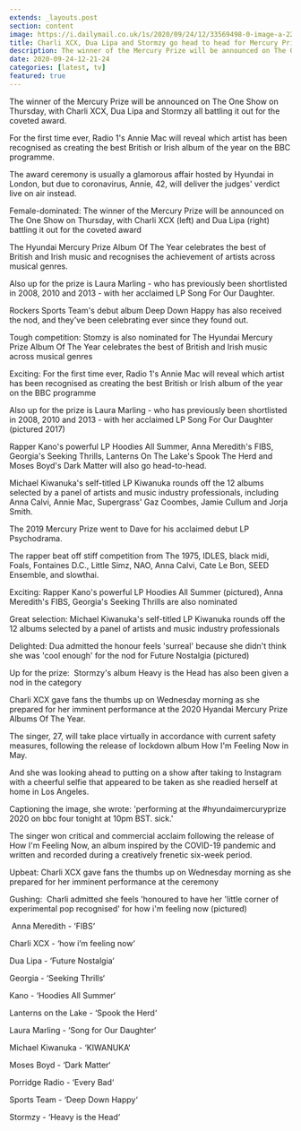 ```yaml
---
extends: _layouts.post
section: content
image: https://i.dailymail.co.uk/1s/2020/09/24/12/33569498-0-image-a-22_1600945815057.jpg 
title: Charli XCX, Dua Lipa and Stormzy go head to head for Mercury Prize Album Of The Year award 
description: The winner of the Mercury Prize will be announced on The One Show on Thursday, with Charli XCX, Dua Lipa and Stormzy all battling it out for the coveted award. 
date: 2020-09-24-12-21-24 
categories: [latest, tv] 
featured: true 
--- 
```

The winner of the Mercury Prize will be announced on The One Show on Thursday, with Charli XCX, Dua Lipa and Stormzy all battling it out for the coveted award. 

For the first time ever, Radio 1's Annie Mac will reveal which artist has been recognised as creating the best British or Irish album of the year on the BBC programme. 

The award ceremony is usually a glamorous affair hosted by Hyundai in London, but due to coronavirus, Annie, 42, will deliver the judges' verdict live on air instead.   

Female-dominated: The winner of the Mercury Prize will be announced on The One Show on Thursday, with Charli XCX (left) and Dua Lipa (right) battling it out for the coveted award

The Hyundai Mercury Prize Album Of The Year celebrates the best of British and Irish music and recognises the achievement of artists across musical genres.   

Also up for the prize is Laura Marling - who has previously been shortlisted in 2008, 2010 and 2013 - with her acclaimed LP Song For Our Daughter.

Rockers Sports Team's debut album Deep Down Happy has also received the nod, and they've been celebrating ever since they found out.

Tough competition: Stomzy is also nominated for The Hyundai Mercury Prize Album Of The Year celebrates the best of British and Irish music across musical genres

Exciting: For the first time ever, Radio 1's Annie Mac will reveal which artist has been recognised as creating the best British or Irish album of the year on the BBC programme

Also up for the prize is Laura Marling - who has previously been shortlisted in 2008, 2010 and 2013 - with her acclaimed LP Song For Our Daughter (pictured 2017)

Rapper Kano's powerful LP Hoodies All Summer, Anna Meredith's FIBS, Georgia's Seeking Thrills, Lanterns On The Lake's Spook The Herd and Moses Boyd's Dark Matter will also go head-to-head.

Michael Kiwanuka's self-titled LP Kiwanuka rounds off the 12 albums selected by a panel of artists and music industry professionals, including Anna Calvi, Annie Mac, Supergrass' Gaz Coombes, Jamie Cullum and Jorja Smith.

The 2019 Mercury Prize went to Dave for his acclaimed debut LP Psychodrama.

The rapper beat off stiff competition from The 1975, IDLES, black midi, Foals, Fontaines D.C., Little Simz, NAO, Anna Calvi, Cate Le Bon, SEED Ensemble, and slowthai.

Exciting: Rapper Kano's powerful LP Hoodies All Summer (pictured), Anna Meredith's FIBS, Georgia's Seeking Thrills are also nominated

Great selection: Michael Kiwanuka's self-titled LP Kiwanuka rounds off the 12 albums selected by a panel of artists and music industry professionals

Delighted: Dua admitted the honour feels 'surreal' because she didn't think she was 'cool enough' for the nod for Future Nostalgia (pictured)

Up for the prize:  Stormzy's album Heavy is the Head has also been given a nod in the category

Charli XCX gave fans the thumbs up on Wednesday morning as she prepared for her imminent performance at the 2020 Hyandai Mercury Prize Albums Of The Year.

The singer, 27, will take place virtually in accordance with current safety measures, following the release of lockdown album How I'm Feeling Now in May. 

And she was looking ahead to putting on a show after taking to Instagram with a cheerful selfie that appeared to be taken as she readied herself at home in Los Angeles. 

Captioning the image, she wrote: 'performing at the #hyundaimercuryprize 2020 on bbc four tonight at 10pm BST. sick.' 

The singer won critical and commercial acclaim following the release of How I'm Feeling Now, an album inspired by the COVID-19 pandemic and written and recorded during a creatively frenetic six-week period. 

Upbeat: Charli XCX gave fans the thumbs up on Wednesday morning as she prepared for her imminent performance at the ceremony

Gushing:  Charli admitted she feels 'honoured to have her 'little corner of experimental pop recognised' for how i'm feeling now (pictured)

 Anna Meredith - ‘FIBS‘

Charli XCX - ‘how i’m feeling now‘

Dua Lipa - ‘Future Nostalgia‘

Georgia - ‘Seeking Thrills‘

Kano - ‘Hoodies All Summer‘

Lanterns on the Lake - ‘Spook the Herd‘

Laura Marling - ‘Song for Our Daughter‘

Michael Kiwanuka - ‘KIWANUKA‘

Moses Boyd - ‘Dark Matter‘

Porridge Radio - ‘Every Bad‘

Sports Team - ‘Deep Down Happy‘

Stormzy - ‘Heavy is the Head‘

 



